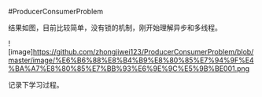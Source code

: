 #ProducerConsumerProblem

结果如图，目前比较简单，没有锁的机制，刚开始理解异步和多线程。

![image]https://github.com/zhongjiwei123/ProducerConsumerProblem/blob/master/image/%E6%B6%88%E8%B4%B9%E8%80%85%E7%94%9F%E4%BA%A7%E8%80%85%E7%BB%93%E6%9E%9C%E5%9B%BE001.png

记录下学习过程。
